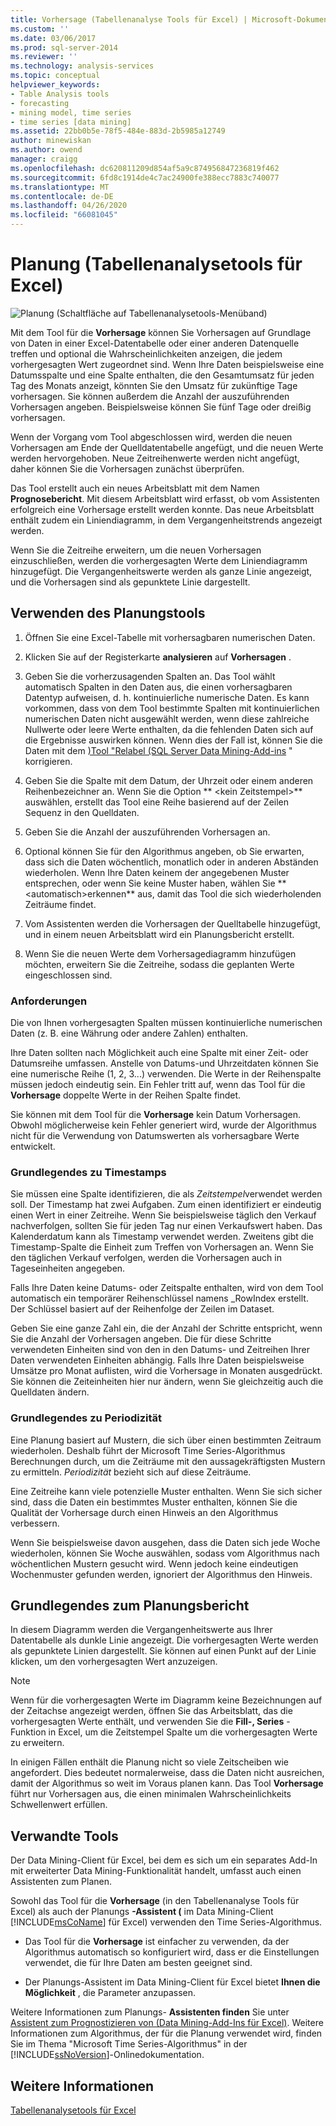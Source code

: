 ```yaml
---
title: Vorhersage (Tabellenanalyse Tools für Excel) | Microsoft-Dokumentation
ms.custom: ''
ms.date: 03/06/2017
ms.prod: sql-server-2014
ms.reviewer: ''
ms.technology: analysis-services
ms.topic: conceptual
helpviewer_keywords:
- Table Analysis tools
- forecasting
- mining model, time series
- time series [data mining]
ms.assetid: 22bb0b5e-78f5-484e-883d-2b5985a12749
author: minewiskan
ms.author: owend
manager: craigg
ms.openlocfilehash: dc620811209d854af5a9c874956847236819f462
ms.sourcegitcommit: 6fd8c1914de4c7ac24900fe388ecc7883c740077
ms.translationtype: MT
ms.contentlocale: de-DE
ms.lasthandoff: 04/26/2020
ms.locfileid: "66081045"
---
```

# <a name="forecast-table-analysis-tools-for-excel"></a>Planung (Tabellenanalysetools für Excel)
  ![Planung (Schaltfläche auf Tabellenanalysetools-Menüband)](media/tat-forecast.gif "Planung (Schaltfläche auf Tabellenanalysetools-Menüband)")  
  
 Mit dem Tool für die **Vorhersage** können Sie Vorhersagen auf Grundlage von Daten in einer Excel-Datentabelle oder einer anderen Datenquelle treffen und optional die Wahrscheinlichkeiten anzeigen, die jedem vorhergesagten Wert zugeordnet sind. Wenn Ihre Daten beispielsweise eine Datumsspalte und eine Spalte enthalten, die den Gesamtumsatz für jeden Tag des Monats anzeigt, könnten Sie den Umsatz für zukünftige Tage vorhersagen. Sie können außerdem die Anzahl der auszuführenden Vorhersagen angeben. Beispielsweise können Sie fünf Tage oder dreißig vorhersagen.  
  
 Wenn der Vorgang vom Tool abgeschlossen wird, werden die neuen Vorhersagen am Ende der Quelldatentabelle angefügt, und die neuen Werte werden hervorgehoben. Neue Zeitreihenwerte werden nicht angefügt, daher können Sie die Vorhersagen zunächst überprüfen.  
  
 Das Tool erstellt auch ein neues Arbeitsblatt mit dem Namen **Prognosebericht**. Mit diesem Arbeitsblatt wird erfasst, ob vom Assistenten erfolgreich eine Vorhersage erstellt werden konnte. Das neue Arbeitsblatt enthält zudem ein Liniendiagramm, in dem Vergangenheitstrends angezeigt werden.  
  
 Wenn Sie die Zeitreihe erweitern, um die neuen Vorhersagen einzuschließen, werden die vorhergesagten Werte dem Liniendiagramm hinzugefügt. Die Vergangenheitswerte werden als ganze Linie angezeigt, und die Vorhersagen sind als gepunktete Linie dargestellt.  
  
## <a name="using-the-forecast-tool"></a>Verwenden des Planungstools  
  
1.  Öffnen Sie eine Excel-Tabelle mit vorhersagbaren numerischen Daten.  
  
2.  Klicken Sie auf der Registerkarte **analysieren** auf **Vorhersagen** .  
  
3.  Geben Sie die vorherzusagenden Spalten an. Das Tool wählt automatisch Spalten in den Daten aus, die einen vorhersagbaren Datentyp aufweisen, d. h. kontinuierliche numerische Daten. Es kann vorkommen, dass von dem Tool bestimmte Spalten mit kontinuierlichen numerischen Daten nicht ausgewählt werden, wenn diese zahlreiche Nullwerte oder leere Werte enthalten, da die fehlenden Daten sich auf die Ergebnisse auswirken können. Wenn dies der Fall ist, können Sie die Daten mit dem [&#41;Tool "Relabel &#40;SQL Server Data Mining-Add-ins](relabel-sql-server-data-mining-add-ins.md) " korrigieren.  
  
4.  Geben Sie die Spalte mit dem Datum, der Uhrzeit oder einem anderen Reihenbezeichner an. Wenn Sie die Option ** \<kein Zeitstempel>** auswählen, erstellt das Tool eine Reihe basierend auf der Zeilen Sequenz in den Quelldaten.  
  
5.  Geben Sie die Anzahl der auszuführenden Vorhersagen an.  
  
6.  Optional können Sie für den Algorithmus angeben, ob Sie erwarten, dass sich die Daten wöchentlich, monatlich oder in anderen Abständen wiederholen. Wenn Ihre Daten keinem der angegebenen Muster entsprechen, oder wenn Sie keine Muster haben, wählen Sie ** \<automatisch>erkennen** aus, damit das Tool die sich wiederholenden Zeiträume findet.  
  
7.  Vom Assistenten werden die Vorhersagen der Quelltabelle hinzugefügt, und in einem neuen Arbeitsblatt wird ein Planungsbericht erstellt.  
  
8.  Wenn Sie die neuen Werte dem Vorhersagediagramm hinzufügen möchten, erweitern Sie die Zeitreihe, sodass die geplanten Werte eingeschlossen sind.  
  
### <a name="requirements"></a>Anforderungen  
 Die von Ihnen vorhergesagten Spalten müssen kontinuierliche numerischen Daten (z. B. eine Währung oder andere Zahlen) enthalten.  
  
 Ihre Daten sollten nach Möglichkeit auch eine Spalte mit einer Zeit- oder Datumsreihe umfassen. Anstelle von Datums-und Uhrzeitdaten können Sie eine numerische Reihe (1, 2, 3...) verwenden. Die Werte in der Reihenspalte müssen jedoch eindeutig sein. Ein Fehler tritt auf, wenn das Tool für die **Vorhersage** doppelte Werte in der Reihen Spalte findet.  
  
 Sie können mit dem Tool für die **Vorhersage** kein Datum Vorhersagen. Obwohl möglicherweise kein Fehler generiert wird, wurde der Algorithmus nicht für die Verwendung von Datumswerten als vorhersagbare Werte entwickelt.  
  
### <a name="understanding-time-stamps"></a>Grundlegendes zu Timestamps  
 Sie müssen eine Spalte identifizieren, die als *Zeitstempel*verwendet werden soll. Der Timestamp hat zwei Aufgaben. Zum einen identifiziert er eindeutig einen Wert in einer Zeitreihe. Wenn Sie beispielsweise täglich den Verkauf nachverfolgen, sollten Sie für jeden Tag nur einen Verkaufswert haben. Das Kalenderdatum kann als Timestamp verwendet werden. Zweitens gibt die Timestamp-Spalte die Einheit zum Treffen von Vorhersagen an. Wenn Sie den täglichen Verkauf verfolgen, werden die Vorhersagen auch in Tageseinheiten angegeben.  
  
 Falls Ihre Daten keine Datums- oder Zeitspalte enthalten, wird von dem Tool automatisch ein temporärer Reihenschlüssel namens _RowIndex erstellt. Der Schlüssel basiert auf der Reihenfolge der Zeilen im Dataset.  
  
 Geben Sie eine ganze Zahl ein, die der Anzahl der Schritte entspricht, wenn Sie die Anzahl der Vorhersagen angeben. Die für diese Schritte verwendeten Einheiten sind von den in den Datums- und Zeitreihen Ihrer Daten verwendeten Einheiten abhängig. Falls Ihre Daten beispielsweise Umsätze pro Monat auflisten, wird die Vorhersage in Monaten ausgedrückt. Sie können die Zeiteinheiten hier nur ändern, wenn Sie gleichzeitig auch die Quelldaten ändern.  
  
### <a name="understanding-periodicity"></a>Grundlegendes zu Periodizität  
 Eine Planung basiert auf Mustern, die sich über einen bestimmten Zeitraum wiederholen. Deshalb führt der Microsoft Time Series-Algorithmus Berechnungen durch, um die Zeiträume mit den aussagekräftigsten Mustern zu ermitteln. *Periodizität* bezieht sich auf diese Zeiträume.  
  
 Eine Zeitreihe kann viele potenzielle Muster enthalten. Wenn Sie sich sicher sind, dass die Daten ein bestimmtes Muster enthalten, können Sie die Qualität der Vorhersage durch einen Hinweis an den Algorithmus verbessern.  
  
 Wenn Sie beispielsweise davon ausgehen, dass die Daten sich jede Woche wiederholen, können Sie Woche auswählen, sodass vom Algorithmus nach wöchentlichen Mustern gesucht wird. Wenn jedoch keine eindeutigen Wochenmuster gefunden werden, ignoriert der Algorithmus den Hinweis.  
  
## <a name="understanding-the-forecasting-report"></a>Grundlegendes zum Planungsbericht  
 In diesem Diagramm werden die Vergangenheitswerte aus Ihrer Datentabelle als dunkle Linie angezeigt. Die vorhergesagten Werte werden als gepunktete Linien dargestellt. Sie können auf einen Punkt auf der Linie klicken, um den vorhergesagten Wert anzuzeigen.  
  
> [!NOTE]  
>  Wenn für die vorhergesagten Werte im Diagramm keine Bezeichnungen auf der Zeitachse angezeigt werden, öffnen Sie das Arbeitsblatt, das die vorhergesagten Werte enthält, und verwenden Sie die **Fill-, Series** -Funktion in Excel, um die Zeitstempel Spalte um die vorhergesagten Werte zu erweitern.  
  
 In einigen Fällen enthält die Planung nicht so viele Zeitscheiben wie angefordert. Dies bedeutet normalerweise, dass die Daten nicht ausreichen, damit der Algorithmus so weit im Voraus planen kann. Das Tool **Vorhersage** führt nur Vorhersagen aus, die einen minimalen Wahrscheinlichkeits Schwellenwert erfüllen.  
  
## <a name="related-tools"></a>Verwandte Tools  
 Der Data Mining-Client für Excel, bei dem es sich um ein separates Add-In mit erweiterter Data Mining-Funktionalität handelt, umfasst auch einen Assistenten zum Planen.  
  
 Sowohl das Tool für die **Vorhersage** (in den Tabellenanalyse Tools für Excel) als auch der Planungs **-Assistent (** im Data Mining-Client [!INCLUDE[msCoName](../includes/msconame-md.md)] für Excel) verwenden den Time Series-Algorithmus.  
  
-   Das Tool für die **Vorhersage** ist einfacher zu verwenden, da der Algorithmus automatisch so konfiguriert wird, dass er die Einstellungen verwendet, die für Ihre Daten am besten geeignet sind.  
  
-   Der Planungs-Assistent im Data Mining-Client für Excel bietet **Ihnen die Möglichkeit** , die Parameter anzupassen.  
  
 Weitere Informationen zum Planungs- **Assistenten finden** Sie unter [Assistent zum Prognostizieren von &#40;Data Mining-Add-Ins für Excel&#41;](forecast-wizard-data-mining-add-ins-for-excel.md). Weitere Informationen zum Algorithmus, der für die Planung verwendet wird, finden Sie im Thema "Microsoft Time Series-Algorithmus" in der [!INCLUDE[ssNoVersion](../includes/ssnoversion-md.md)]-Onlinedokumentation.  
  
## <a name="see-also"></a>Weitere Informationen  
 [Tabellenanalysetools für Excel](table-analysis-tools-for-excel.md)  
  
  
